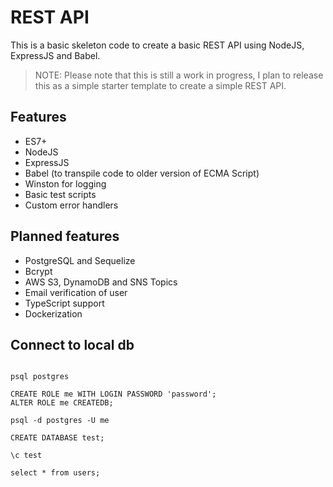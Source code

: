 # REST API

This is a basic skeleton code to create a basic REST API using NodeJS, ExpressJS and Babel.

> NOTE: Please note that this is still a work in progress, I plan to release this as a simple starter template to create a simple REST API.

## Features

- ES7+
- NodeJS
- ExpressJS
- Babel (to transpile code to older version of ECMA Script)
- Winston for logging
- Basic test scripts
- Custom error handlers

## Planned features

- PostgreSQL and Sequelize
- Bcrypt
- AWS S3, DynamoDB and SNS Topics
- Email verification of user
- TypeScript support
- Dockerization

## Connect to local db

```shell

psql postgres

CREATE ROLE me WITH LOGIN PASSWORD 'password';
ALTER ROLE me CREATEDB;

psql -d postgres -U me

CREATE DATABASE test;

\c test

select * from users;
```
